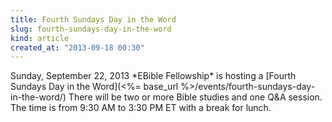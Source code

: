 ```yaml
---
title: Fourth Sundays Day in the Word
slug: fourth-sundays-day-in-the-word
kind: article
created_at: "2013-09-18 00:30"
---
```

<div itemscope itemtype="http://schema.org/Event" markdown="1">
<meta itemprop="name" content="<%= h :title %>">

<span itemprop="description">
Sunday, September 22, 2013 *EBible Fellowship* is hosting a 
[Fourth Sundays Day in the Word](<%= base_url %>/events/fourth-sundays-day-in-the-word/)
There will be two or more Bible studies and one Q&A session.  
The time is from 9:30 AM to 3:30 PM ET with a break for lunch.
</span>

<meta itemprop="startDate" content="2013-09-22T09:30-0400">
<meta itemprop="endDate" content="2013-09-22T15:30-0400">

</div>

